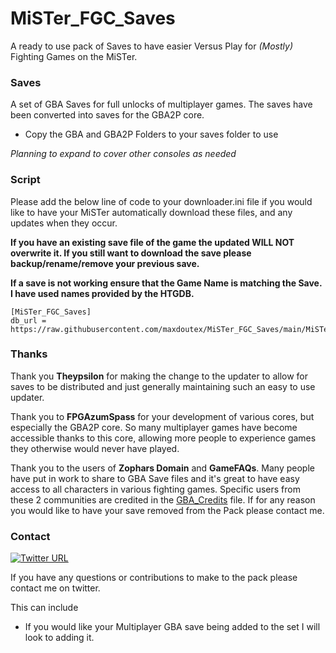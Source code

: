 # MiSTer_FGC_Saves
A ready to use pack of Saves to have easier Versus Play for *(Mostly)* Fighting Games on the MiSTer.

### Saves
A set of GBA Saves for full unlocks of multiplayer games.
The saves have been converted into saves for the GBA2P core.
- Copy the GBA and GBA2P Folders to your saves folder to use


*Planning to expand to cover other consoles as needed*

### Script
Please add the below line of code to your downloader.ini file if you would like to have your MiSTer automatically download these files, and any updates when they occur.

**If you have an existing save file of the game the updated WILL NOT overwrite it. If you still want to download the save please backup/rename/remove your previous save.**

**If a save is not working ensure that the Game Name is matching the Save. I have used names provided by the HTGDB.**

```
[MiSTer_FGC_Saves]
db_url = https://raw.githubusercontent.com/maxdoutex/MiSTer_FGC_Saves/main/MiSTer_FGC_Saves.json
```

### Thanks
Thank you **Theypsilon** for making the change to the updater to allow for saves to be distributed and just generally maintaining such an easy to use updater.

Thank you to **FPGAzumSpass** for your development of various cores, but especially the GBA2P core.
So many multiplayer games have become accessible thanks to this core, allowing more people to experience games they otherwise would never have played.

Thank you to the users of **Zophars Domain** and **GameFAQs**. 
Many people have put in work to share to GBA Save files and it's great to have easy access to all characters in various fighting games.
Specific users from these 2 communities are credited in the [GBA_Credits](GBA_Credits.txt) file.
If for any reason you would like to have your save removed from the Pack please contact me.

### Contact
[![Twitter URL](https://img.shields.io/twitter/url/https/twitter.com/MaxDOutEX.svg?style=social&label=Follow%20%40MaxDOutEX)](https://twitter.com/MaxDOutEX)

If you have any questions or contributions to make to the pack please contact me on twitter.

This can include
- If you would like your Multiplayer GBA save being added to the set I will look to adding it. 

